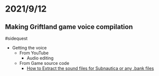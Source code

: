 # 2021/9/12
## Making Griftland game voice compilation
#sidequest
- Getting the voice
  - From YouTube
    - Audio editing
  - From Game source code
    - [How to Extract the sound files for Subnautica or any .bank files](https://www.youtube.com/watch?v=YhJcW-EkX34)